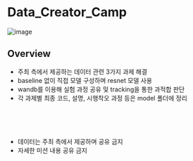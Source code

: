 # Data_Creator_Camp

![image](https://github.com/fkrdnjs/Data_Creator_Camp/assets/68600918/31aadca3-c32f-4902-b25d-a2fceba58120)

## Overview
- 주최 측에서 제공하는 데이터 관련 3가지 과제 해결
- baseline 없이 직접 모델 구성하며 resnet 모델 사용
- wandb를 이용해 실험 과정 공유 및 tracking을 통한 과적합 판단
- 각 과제별 최종 코드, 설명, 시행착오 과정 등은 model 폴더에 정리

<br>
<br>
<br>

- 데이터는 주최 측에서 제공하며 공유 금지
- 자세한 미션 내용 공유 금지
